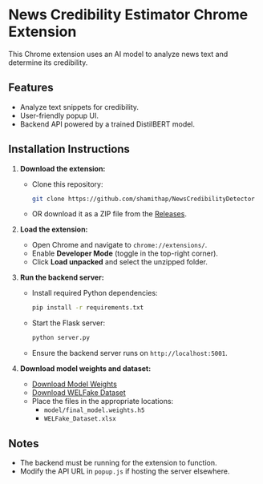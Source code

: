 # News Credibility Estimator Chrome Extension

This Chrome extension uses an AI model to analyze news text and determine its credibility.

## Features
- Analyze text snippets for credibility.
- User-friendly popup UI.
- Backend API powered by a trained DistilBERT model.

## Installation Instructions
1. **Download the extension:**
   - Clone this repository:  
     ```bash
     git clone https://github.com/shamithap/NewsCredibilityDetector
     ```
   - OR download it as a ZIP file from the [Releases](https://github.com/shamithap/NewsCredibilityDetector).

2. **Load the extension:**
   - Open Chrome and navigate to `chrome://extensions/`.
   - Enable **Developer Mode** (toggle in the top-right corner).
   - Click **Load unpacked** and select the unzipped folder.

3. **Run the backend server:**
   - Install required Python dependencies:
     ```bash
     pip install -r requirements.txt
     ```
   - Start the Flask server:
     ```bash
     python server.py
     ```
   - Ensure the backend server runs on `http://localhost:5001`.

4. **Download model weights and dataset:**
   - [Download Model Weights](https://your-drive-link.com/final_model.weights.h5)
   - [Download WELFake Dataset](https://your-drive-link.com/WELFake_Dataset.xlsx)
   - Place the files in the appropriate locations:
     - `model/final_model.weights.h5`
     - `WELFake_Dataset.xlsx`

## Notes
- The backend must be running for the extension to function.
- Modify the API URL in `popup.js` if hosting the server elsewhere.

